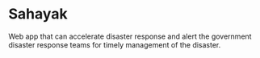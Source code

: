 # Sahayak
Web app that can accelerate disaster response and alert the government disaster response teams for timely management of the disaster.
